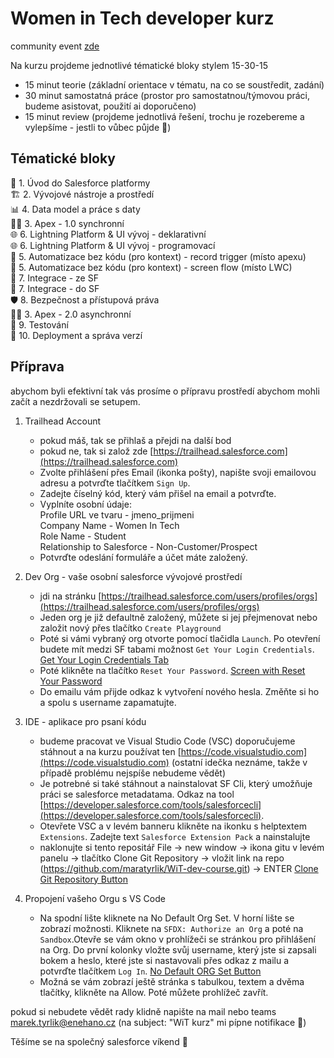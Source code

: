 # Women in Tech developer kurz

community event [zde](https://trailblazercommunitygroups.com/events/details/salesforce-salesforce-women-in-tech-group-prague-czechia-presents-poznej-vyvoj-na-platforme-salesforce/)

Na kurzu projdeme jednotlivé tématické bloky stylem 15-30-15
- 15 minut teorie (základní orientace v tématu, na co se soustředit, zadání)
- 30 minut samostatná práce (prostor pro samostatnou/týmovou práci, budeme asistovat, použití ai doporučeno)
- 15 minut review (projdeme jednotlivá řešení, trochu je rozebereme a vylepšíme - jestli to vůbec půjde 🙂)

## Tématické bloky

🔧 1. Úvod do Salesforce platformy  
🏗️ 2. Vývojové nástroje a prostředí  
📊 4. Data model a práce s daty  
🧑‍💻 3. Apex - 1.0 synchronní  
🌐 6. Lightning Platform & UI vývoj - deklarativní  
🌐 6. Lightning Platform & UI vývoj - programovací  
🔄 5. Automatizace bez kódu (pro kontext) - record trigger (místo apexu)  
🔄 5. Automatizace bez kódu (pro kontext) - screen flow (místo LWC)  
🔗 7. Integrace - ze SF  
🔗 7. Integrace - do SF  
🛡️ 8. Bezpečnost a přístupová práva  
🧑‍💻 3. Apex - 2.0 asynchronní  
🧪 9. Testování  
🚀 10. Deployment a správa verzí  

## Příprava
abychom byli efektivní tak vás prosíme o přípravu prostředí abychom mohli začít a nezdržovali se setupem.

1. Trailhead Account
   - pokud máš, tak se přihlaš a přejdi na další bod
   - pokud ne, tak si založ zde [https://trailhead.salesforce.com](https://trailhead.salesforce.com)
   - Zvolte přihlášení přes Email (ikonka pošty), napište svoji emailovou adresu a potvrďte tlačítkem `Sign Up`.
   - Zadejte číselný kód, který vám přišel na email a potvrďte.
   - Vyplníte osobní údaje:  
     Profile URL ve tvaru - jmeno_prijmeni  
     Company Name - Women In Tech  
     Role Name - Student  
     Relationship to Salesforce - Non-Customer/Prospect  
   - Potvrďte odeslání formuláře a účet máte založený.

2. Dev Org - vaše osobní salesforce vývojové prostředí
   - jdi na stránku [https://trailhead.salesforce.com/users/profiles/orgs](https://trailhead.salesforce.com/users/profiles/orgs)
   - Jeden org je již defaultně založený, můžete si jej přejmenovat nebo založit nový přes tlačítko `Create Playground`
   - Poté si vámi vybraný org otvorte pomocí tlačidla `Launch`. Po otevření budete mít medzi SF tabami možnost `Get Your Login Credentials`.
   [Get Your Login Credentials Tab](images/WIT_Screenshot_2.png)
   - Poté klikněte na tlačítko `Reset Your Password`.
   [Screen with Reset Your Password](images/WIT_Screenshot_1.png)
   - Do emailu vám přijde odkaz k vytvoření nového hesla. Změňte si ho a spolu s username zapamatujte.
  
3. IDE - aplikace pro psaní kódu
   - budeme pracovat ve Visual Studio Code (VSC)  doporučujeme stáhnout a na kurzu používat ten [https://code.visualstudio.com](https://code.visualstudio.com) (ostatní idečka neznáme, takže v případě problému nejspíše nebudeme vědět)
   - Je potrebné si také stáhnout a nainstalovat SF Cli, který umožňuje práci se salesforce metadatama. Odkaz na tool [https://developer.salesforce.com/tools/salesforcecli](https://developer.salesforce.com/tools/salesforcecli).
   - Otevřete VSC a v levém banneru klikněte na ikonku s helptextem `Extensions`. Zadejte text `Salesforce Extension Pack` a nainstalujte
   - naklonujte si tento repositář File -> new window -> ikona gitu v levém panelu -> tlačítko Clone Git Repository -> vložit link na repo (https://github.com/maratyrlik/WiT-dev-course.git) -> ENTER
   [Clone Git Repository Button](images/WIT_Screenshot_3.png)
4. Propojení vašeho Orgu s VS Code
   - Na spodní lište kliknete na No Default Org Set. V horní lište se zobrazí možnosti. Kliknete na `SFDX: Authorize an Org` a poté na `Sandbox`.Otevře se vám okno v prohlížeči se stránkou pro přihlášení na Org. Do první kolonky vložte svůj username, který jste si zapsali bokem a heslo, které jste si nastavovali přes odkaz z mailu a potvrďte tlačítkem `Log In`.
   [No Default ORG Set Button](images/WIT_Screenshot_4.png)
   - Možná se vám zobrazí ještě stránka s tabulkou, textem a dvěma tlačítky, klikněte na Allow. Poté můžete prohlížeč zavřít.

pokud si nebudete vědět rady klidně napište na mail nebo teams marek.tyrlik@enehano.cz (na subject: "WiT kurz" mi pípne notifikace 🙂)

Těšíme se na společný salesforce víkend 🙂
